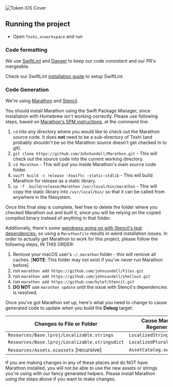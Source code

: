 ![Token iOS Cover](https://raw.githubusercontent.com/tokenbrowser/token-ios-client/master/GitHub/cover.png)

## Running the project

- Open `Toshi.xcworkspace` and run

### Code formatting

We use [SwiftLint](https://github.com/realm/SwiftLint) and [Danger](https://github.com/danger/danger) to keep our code consistent and our PR's mergeable.

Check our SwiftLint [installation guide](https://github.com/toshiapp/toshi-ios-client/blob/master/installation-guide.md) to setup SwiftLint.

### Code Generation

We're using [Marathon](https://github.com/JohnSundell/Marathon) and [Stencil](https://github.com/kylef/Stencil). 

You should install Marathon using the Swift Package Manager, since installation with Homebrew isn't working correctly. Please use following steps, based on [Marathon's SPM instructions](https://github.com/JohnSundell/Marathon#on-macos), at the command line: 

1. `cd` into any directory where you would like to check out the Marathon source code. It does **not** need to be a sub-directory of Toshi (and probably shouldn't be so the Marathon source doesn't get checked in to git). 
2. `git clone https://github.com/JohnSundell/Marathon.git` - This will check out the source code into the current working directory.
3. `cd Marathon` - This will put you inside Marathon's main source code folder. 
4. `swift build -c release -Xswiftc -static-stdlib` - This will build Marathon for release as a static library. 
5. `cp -f .build/release/Marathon /usr/local/bin/marathon` - This will copy the static library into `/usr/local/bin/` so that it can be called from anywhere in the filesystem.  

Once this final step is complete, feel free to delete the folder where you checked Marathon out and built it, since you will be relying on the copied compiled binary instead of anything in that folder.

Additionally, there's some [weirdness going on with Stencil's test dependencies](https://github.com/kylef/Spectre/pull/34), so using a `Marathonfile` results in weird installation issues. In order to actually get Marathon to work for this project, please follow the following steps, IN THIS ORDER: 

1. Remove your macOS user's `~/.marathon` folder - this will remove all caches. [**NOTE**: This folder may not exist if you've never run Marathon before]
2. run `marathon add https://github.com/johnsundell/Files.git`
3. run `marathon add https://github.com/johnsundell/shellout.git`
4. run `marathon add https://github.com/kylef/Stencil.git`
5. **DO NOT** use `marathon update` until the issue with Stencil's dependencies is resolved.  

Once you've got Marathon set up, here's what you need to change to cause generated code to update when you build the **Debug** target: 

| Changes to File or Folder | Cause Marathon To Regenerate File |
|---|---|
| `Resources/Base.lproj/Localizable.strings` | `LocalizedStrings.swift`|
| `Resources/Base.lproj/Localizable.stringsdict` | `LocalizedPluralStrings.swift` |
| `Resources/Assets.xcassets` [recursive] | `AssetCatalog.swift` |

If you are making changes in any of these places and do NOT have Marathon installed, you will not be able to use the new assets or strings you're using with our fancy generated helpers. Please install Marathon using the steps above if you want to make changes. 
